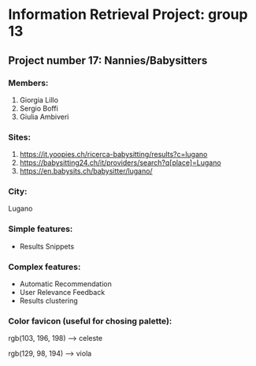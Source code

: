 # Information Retrieval Project: group 13
## Project number 17: Nannies/Babysitters 

### Members:
1. Giorgia Lillo
2. Sergio Boffi 
3. Giulia Ambiveri

### Sites:
1. https://it.yoopies.ch/ricerca-babysitting/results?c=lugano
2. https://babysitting24.ch/it/providers/search?q[place]=Lugano
3. https://en.babysits.ch/babysitter/lugano/

### City: 
Lugano 

### Simple features:
- Results Snippets

### Complex features:
- Automatic  Recommendation
- User  Relevance  Feedback
- Results  clustering

### Color favicon (useful for chosing palette):
rgb(103, 196, 198) --> celeste

rgb(129, 98, 194) --> viola


